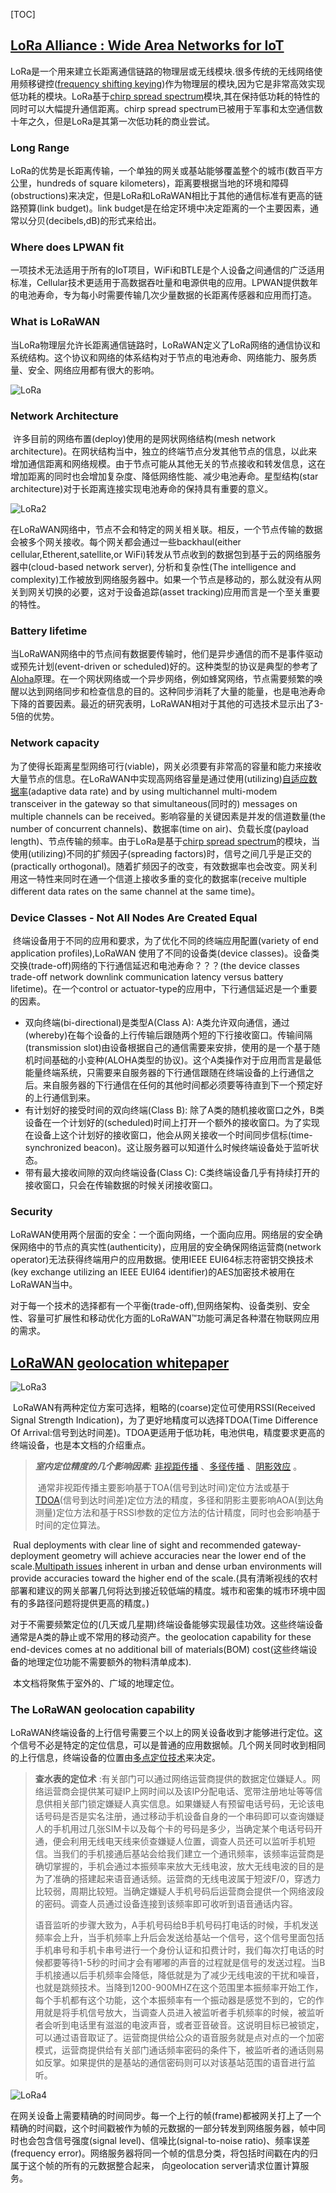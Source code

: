 [TOC]

## [LoRa Alliance : Wide Area Networks for IoT](https://docs.wixstatic.com/ugd/eccc1a_ed71ea1cd969417493c74e4a13c55685.pdf)

​	LoRa是一个用来建立长距离通信链路的物理层或无线模块.很多传统的无线网络使用频移键控([frequency shifting keying](https://baike.baidu.com/item/%E9%A2%91%E7%A7%BB%E9%94%AE%E6%8E%A7))作为物理层的模块,因为它是非常高效实现低功耗的模块。LoRa基于[chirp spread spectrum](https://baike.baidu.com/item/%E7%BA%BF%E6%80%A7%E8%B0%83%E9%A2%91/5306386?fr=aladdin)模块,其在保持低功耗的特性的同时可以大幅提升通信距离。chirp spread spectrum已被用于军事和太空通信数十年之久，但是LoRa是其第一次低功耗的商业尝试。

### Long Range

​	LoRa的优势是长距离传输，一个单独的网关或基站能够覆盖整个的城市(数百平方公里，hundreds of square kilometers)，距离要根据当地的环境和障碍(obstructions)来决定，但是LoRa和LoRaWAN相比于其他的通信标准有更高的链路预算(link budget)。link budget是在给定环境中决定距离的一个主要因素，通常以分贝(decibels,dB)的形式来给出。

### Where does LPWAN fit

​	一项技术无法适用于所有的IoT项目，WiFi和BTLE是个人设备之间通信的广泛适用标准，Cellular技术更适用于高数据吞吐量和电源供电的应用。LPWAN提供数年的电池寿命，专为每小时需要传输几次少量数据的长距离传感器和应用而打造。

### What is LoRaWAN

​	当LoRa物理层允许长距离通信链路时，LoRaWAN定义了LoRa网络的通信协议和系统结构。这个协议和网络的体系结构对于节点的电池寿命、网络能力、服务质量、安全、网络应用都有很大的影响。

![LoRa](http://img.blog.csdn.net/20180205133009413?watermark/2/text/aHR0cDovL2Jsb2cuY3Nkbi5uZXQvWlMxMjNaUzEyM1pT/font/5a6L5L2T/fontsize/400/fill/I0JBQkFCMA==/dissolve/70/gravity/SouthEast)

### Network Architecture

​	许多目前的网络布置(deploy)使用的是网状网络结构(mesh network architecture)。在网状结构当中，独立的终端节点分发其他节点的信息，以此来增加通信距离和网络规模。由于节点可能从其他无关的节点接收和转发信息，这在增加距离的同时也会增加复杂度、降低网络性能、减少电池寿命。星型结构(star architecture)对于长距离连接实现电池寿命的保持具有重要的意义。

![LoRa2](http://img.blog.csdn.net/20180205134913382?watermark/2/text/aHR0cDovL2Jsb2cuY3Nkbi5uZXQvWlMxMjNaUzEyM1pT/font/5a6L5L2T/fontsize/400/fill/I0JBQkFCMA==/dissolve/70/gravity/SouthEast)

在LoRaWAN网络中，节点不会和特定的网关相关联。相反，一个节点传输的数据会被多个网关接收。每个网关都会通过一些backhaul(either cellular,Etherent,satellite,or WiFi)转发从节点收到的数据包到基于云的网络服务器中(cloud-based network server), 分析和复杂性(The intelligence and complexity)工作被放到网络服务器中。如果一个节点是移动的，那么就没有从网关到网关切换的必要，这对于设备追踪(asset tracking)应用而言是一个至关重要的特性。

### Battery lifetime

​	当LoRaWAN网络中的节点间有数据要传输时，他们是异步通信的而不是事件驱动或预先计划(event-driven or scheduled)好的。这种类型的协议是典型的参考了[Aloha](https://baike.baidu.com/item/Aloha/3695024?fr=aladdin)原理。在一个网状网络或一个异步网络，例如蜂窝网络，节点需要频繁的唤醒以达到网络同步和检查信息的目的。这种同步消耗了大量的能量，也是电池寿命下降的首要因素。最近的研究表明，LoRaWAN相对于其他的可选技术显示出了3-5倍的优势。

### Network capacity

​	为了使得长距离星型网络可行(viable)，网关必须要有非常高的容量和能力来接收大量节点的信息。在LoRaWAN中实现高网络容量是通过使用(utilizing)[自适应数据率](https://baike.baidu.com/item/%E9%80%9F%E7%8E%87%E8%87%AA%E9%80%82%E5%BA%94/16913450)(adaptive data rate) and by using multichannel multi-modem transceiver in the gateway so that simultaneous(同时的) messages on multiple channels can be received。影响容量的关键因素是并发的信道数量(the number of concurrent channels)、数据率(time on air)、负载长度(payload length)、节点传输的频率。由于LoRa是基于[chirp spread spectrum](https://baike.baidu.com/item/%E7%BA%BF%E6%80%A7%E8%B0%83%E9%A2%91/5306386?fr=aladdin)的模块，当使用(utilizing)不同的扩频因子(spreading factors)时，信号之间几乎是正交的(practically orthogonal)。随着扩频因子的改变，有效数据率也会改变。网关利用这一特性来同时在通一个信道上接收多重的变化的数据率(receive multiple different data rates on the same channel at the same time)。

### Device Classes - Not All Nodes Are Created Equal

​	终端设备用于不同的应用和要求，为了优化不同的终端应用配置(variety of end application profiles),LoRaWAN 使用了不同的设备类(device classes)。设备类交换(trade-off)网络的下行通信延迟和电池寿命？？？(the device classes trade-off network downlink communication latency versus battery lifetime)。在一个control or actuator-type的应用中，下行通信延迟是一个重要的因素。

- 双向终端(bi-directional)是类型A(Class A): A类允许双向通信，通过(whereby)在每个设备的上行传输后跟随两个短的下行接收窗口。传输间隔(transmission slot)由设备根据自己的通信需要来安排，使用的是一个基于随机时间基础的小变种(ALOHA类型的协议)。这个A类操作对于应用而言是最低能量终端系统，只需要来自服务器的下行通信跟随在终端设备的上行通信之后。来自服务器的下行通信在任何的其他时间都必须要等待直到下一个预定好的上行通信到来。
- 有计划好的接受时间的双向终端(Class B): 除了A类的随机接收窗口之外，B类设备在一个计划好的(scheduled)时间上打开一个额外的接收窗口。为了实现在设备上这个计划好的接收窗口，他会从网关接收一个时间同步信标(time-synchronized beacon)。这让服务器可以知道什么时候终端设备处于监听状态。
- 带有最大接收间隙的双向终端设备(Class C): C类终端设备几乎有持续打开的接收窗口，只会在传输数据的时候关闭接收窗口。

### Security

​	LoRaWAN使用两个层面的安全：一个面向网络，一个面向应用。网络层的安全确保网络中的节点的真实性(authenticity)，应用层的安全确保网络运营商(network operator)无法获得终端用户的应用数据。使用IEEE EUI64标志符密钥交换技术(key exchange utilizing an IEEE EUI64 identifier)的AES加密技术被用在LoRaWAN当中。

​	对于每一个技术的选择都有一个平衡(trade-off),但网络架构、设备类别、安全性、容量可扩展性和移动优化方面的LoRaWAN™功能可满足各种潜在物联网应用的需求。





## [LoRaWAN geolocation whitepaper](https://docs.wixstatic.com/ugd/eccc1a_d43b3b29dfff4ec2b00f349ced4225c4.pdf)

![LoRa3](http://img.blog.csdn.net/20180206091607735?watermark/2/text/aHR0cDovL2Jsb2cuY3Nkbi5uZXQvWlMxMjNaUzEyM1pT/font/5a6L5L2T/fontsize/400/fill/I0JBQkFCMA==/dissolve/70/gravity/SouthEast)

​	LoRaWAN有两种定位方案可选择，粗略的(coarse)定位可使用RSSI(Received Signal Strength Indication)，为了更好地精度可以选择TDOA(Time Difference Of Arrival:信号到达时间差)。TDOA更适用于低功耗，电池供电，精度要求更高的终端设备，也是本文档的介绍重点。

> ***室内定位精度的几个影响因素:*** [非视距传播](https://baike.baidu.com/item/%E9%9D%9E%E8%A7%86%E8%B7%9D/7186349) 、[多径传播](https://baike.baidu.com/item/%E5%A4%9A%E5%BE%84%E6%95%88%E5%BA%94) 、[阴影效应](https://baike.baidu.com/item/%E9%98%B4%E5%BD%B1%E6%95%88%E5%BA%94) 。
>
> ​	通常非视距传播主要影响基于TOA(信号到达时间)定位方法或基于[TDOA](https://zh.wikipedia.org/wiki/%E5%88%B0%E8%BE%BE%E6%97%B6%E9%97%B4%E5%B7%AE)(信号到达时间差)定位方法的精度，多径和阴影主要影响AOA(到达角测量)定位方法和基于RSSI参数的定位方法的估计精度，同时也会影响基于时间的定位算法。

​	Rual deployments with clear line of sight and recommended gateway-deployment geometry will achieve accuracies near the lower end of the scale.[Multipath issues]() inherent in urban and dense urban environments will provide accuracies toward the higher end of the scale.(具有清晰视线的农村部署和建议的网关部署几何将达到接近较低端的精度。城市和密集的城市环境中固有的多路径问题将提供更高的精度。)

​	对于不需要频繁定位的(几天或几星期)终端设备能够实现最佳功效。这些终端设备通常是A类的静止或不常用的移动资产。the geolocation capability for these end-devices comes at no additional bill of materials(BOM) cost(这些终端设备的地理定位功能不需要额外的物料清单成本).

​	本文档将聚焦于室外的、广域的地理定位。

### The LoRaWAN geolocation capability

LoRaWAN终端设备的上行信号需要三个以上的网关设备收到才能够进行定位。这个信号不必是特定的定位信息，可以是普通的应用数据帧。几个网关同时收到相同的上行信息，终端设备的位置由[多点定位技术](https://en.wikipedia.org/wiki/Multilateration)来决定。

> **查水表的定位术** :有关部门可以通过网络运营商提供的数据定位嫌疑人。网络运营商会提供某可疑IP上网时间以及该IP分配电话、宽带注册地址等等信息供相关部门锁定嫌疑人真实信息。如果嫌疑人有预留电话号码，无论该电话号码是否是实名注册，通过移动手机设备自身的一个串码即可以查询嫌疑人的手机用过几张SIM卡以及每个卡的号码是多少，当确定某个电话号码开通，便会利用无线电天线来侦查嫌疑人位置，调查人员还可以监听手机短信。当我们的手机接通后基站会给我们建立一个通讯频率，该频率运营商是确切掌握的，手机会通过本振频率来放大无线电波，放大无线电波的目的是为了准确的搭建起来语音通话频。运营商的无线电波属于短波F/0，穿透力比较弱，周期比较短。当确定嫌疑人手机号码后运营商会提供一个网络波段的密码。调查人员通过设备连接到该频率即可收听到语音通话内容。
>
> 语音监听的步骤大致为，A手机号码给B手机号码打电话的时候，手机发送频率会上升，当手机频率上升后会发送给基站一个信号，这个信号里面包括手机串号和手机卡串号进行一个身份认证和扣费计时，我们每次打电话的时候都要等待1-5秒的时间才会有嘟嘟的声音的过程就是信号的发送过程。当B手机接通以后手机频率会降低，降低就是为了减少无线电波的干扰和噪音，也就是跳频技术。当降到1200-900MHZ在这个范围里本振频率开始工作，每个手机都有这个功能，这个本振频率有一个振动器是感觉不到的，它的作用就是将手机信号放大，当调查人员进入被监听者手机频率的时候，被监听者会听到电话里有滋滋的电波声音，或者亚音破音。这说明目标已被锁定，可以通过语音取证了。运营商提供给公众的语音服务就是点对点的一个加密模式，运营商提供给有关部门通话频率密码的条件下，被监听者的通话则易如反掌。如果提供的是基站的通信密码则可以对该基站范围的语音进行监听。

![LoRa4](http://img.blog.csdn.net/20180206113914486?watermark/2/text/aHR0cDovL2Jsb2cuY3Nkbi5uZXQvWlMxMjNaUzEyM1pT/font/5a6L5L2T/fontsize/400/fill/I0JBQkFCMA==/dissolve/70/gravity/SouthEast)

在网关设备上需要精确的时间同步。每一个上行的帧(frame)都被网关打上了一个精确的时间戳，这个时间戳被作为帧的元数据的一部分转发到网络服务器，帧中同时也会包含信号强度(signal level)、信噪比(signal-to-noise ratio)、频率误差(frequency error)。网络服务器将同一个帧的信息分类，将包括时间戳在内的归属于这个帧的所有的元数据整合起来，	向geolocation server请求位置计算服务。